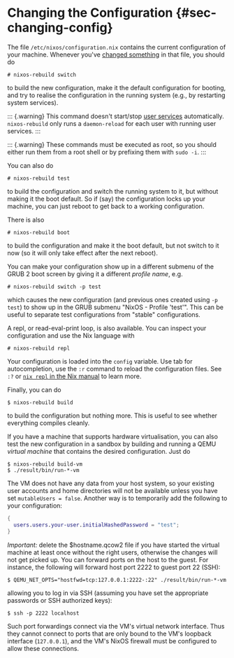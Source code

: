 # Changing the Configuration {#sec-changing-config}

The file `/etc/nixos/configuration.nix` contains the current
configuration of your machine. Whenever you've [changed
something](#ch-configuration) in that file, you should do

```ShellSession
# nixos-rebuild switch
```

to build the new configuration, make it the default configuration for
booting, and try to realise the configuration in the running system
(e.g., by restarting system services).

::: {.warning}
This command doesn't start/stop [user services](#opt-systemd.user.services)
automatically. `nixos-rebuild` only runs a `daemon-reload` for each user with running
user services.
:::

::: {.warning}
These commands must be executed as root, so you should either run them
from a root shell or by prefixing them with `sudo -i`.
:::

You can also do

```ShellSession
# nixos-rebuild test
```

to build the configuration and switch the running system to it, but
without making it the boot default. So if (say) the configuration locks
up your machine, you can just reboot to get back to a working
configuration.

There is also

```ShellSession
# nixos-rebuild boot
```

to build the configuration and make it the boot default, but not switch
to it now (so it will only take effect after the next reboot).

You can make your configuration show up in a different submenu of the
GRUB 2 boot screen by giving it a different *profile name*, e.g.

```ShellSession
# nixos-rebuild switch -p test
```

which causes the new configuration (and previous ones created using
`-p test`) to show up in the GRUB submenu "NixOS - Profile 'test'".
This can be useful to separate test configurations from "stable"
configurations.

A repl, or read-eval-print loop, is also available. You can inspect your configuration and use the Nix language with

```ShellSession
# nixos-rebuild repl
```

Your configuration is loaded into the `config` variable. Use tab for autocompletion, use the `:r` command to reload the configuration files. See `:?` or [`nix repl` in the Nix manual](https://nix.dev/manual/nix/latest/command-ref/new-cli/nix3-repl.html) to learn more.

Finally, you can do

```ShellSession
$ nixos-rebuild build
```

to build the configuration but nothing more. This is useful to see
whether everything compiles cleanly.

If you have a machine that supports hardware virtualisation, you can
also test the new configuration in a sandbox by building and running a
QEMU *virtual machine* that contains the desired configuration. Just do

```ShellSession
$ nixos-rebuild build-vm
$ ./result/bin/run-*-vm
```

The VM does not have any data from your host system, so your existing
user accounts and home directories will not be available unless you have
set `mutableUsers = false`. Another way is to temporarily add the
following to your configuration:

```nix
{
  users.users.your-user.initialHashedPassword = "test";
}
```

*Important:* delete the \$hostname.qcow2 file if you have started the
virtual machine at least once without the right users, otherwise the
changes will not get picked up. You can forward ports on the host to the
guest. For instance, the following will forward host port 2222 to guest
port 22 (SSH):

```ShellSession
$ QEMU_NET_OPTS="hostfwd=tcp:127.0.0.1:2222-:22" ./result/bin/run-*-vm
```

allowing you to log in via SSH (assuming you have set the appropriate
passwords or SSH authorized keys):

```ShellSession
$ ssh -p 2222 localhost
```

Such port forwardings connect via the VM's virtual network interface.
Thus they cannot connect to ports that are only bound to the VM's
loopback interface (`127.0.0.1`), and the VM's NixOS firewall
must be configured to allow these connections.

